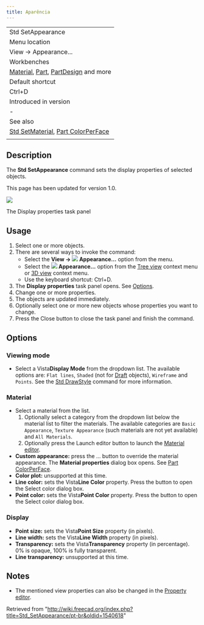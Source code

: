 ```yaml
---
title: Aparência
---
```

|  |
| --- |
| Std SetAppearance |
| Menu location |
| View → Appearance... |
| Workbenches |
| [Material](/Material_Workbench "Material Workbench"), [Part](/Part_Workbench "Part Workbench"), [PartDesign](/PartDesign_Workbench "PartDesign Workbench") and more |
| Default shortcut |
| Ctrl+D |
| Introduced in version |
| - |
| See also |
| [Std SetMaterial](/Std_SetMaterial "Std SetMaterial"), [Part ColorPerFace](/Part_ColorPerFace "Part ColorPerFace") |
|  |

## Description

The **Std SetAppearance** command sets the display properties of selected objects.

This page has been updated for version 1.0.

![](/images/Std_SetAppearance_Taskpanel.png)

The Display properties task panel

## Usage

1. Select one or more objects.
2. There are several ways to invoke the command:
   * Select the **View → ![](/images/Std_SetAppearance.svg) Appearance...** option from the menu.
   * Select the **![](/images/Std_SetAppearance.svg) Appearance...** option from the [Tree view](/Tree_view "Tree view") context menu or [3D view](/3D_view "3D view") context menu.
   * Use the keyboard shortcut: Ctrl+D.
3. The **Display properties** task panel opens. See [Options](#Options).
4. Change one or more properties.
5. The objects are updated immediately.
6. Optionally select one or more new objects whose properties you want to change.
7. Press the Close button to close the task panel and finish the command.

## Options

### Viewing mode

* Select a Vista**Display Mode** from the dropdown list. The available options are: `Flat lines`, `Shaded` (not for [Draft](/Draft_Workbench "Draft Workbench") objects), `Wireframe` and `Points`. See the [Std DrawStyle](/Std_DrawStyle "Std DrawStyle") command for more information.

### Material

* Select a material from the list.
  1. Optionally select a category from the dropdown list below the material list to filter the materials. The available categories are `Basic Appearance`, `Texture Appearance` (such materials are not yet available) and `All Materials`.
  2. Optionally press the Launch editor button to launch the [Material editor](/Material_Edit "Material Edit").
* **Custom appearance:** press the ... button to override the material appearance. The **Material properties** dialog box opens. See [Part ColorPerFace](/Part_ColorPerFace#Usage "Part ColorPerFace").
* **Color plot:** unsupported at this time.
* **Line color:** sets the Vista**Line Color** property. Press the button to open the Select color dialog box.
* **Point color:** sets the Vista**Point Color** property. Press the button to open the Select color dialog box.

### Display

* **Point size:** sets the Vista**Point Size** property (in pixels).
* **Line width:** sets the Vista**Line Width** property (in pixels).
* **Transparency:** sets the Vista**Transparency** property (in percentage). 0% is opaque, 100% is fully transparent.
* **Line transparency:** unsupported at this time.

## Notes

* The mentioned view properties can also be changed in the [Property editor](/Property_editor "Property editor").

Retrieved from "<http://wiki.freecad.org/index.php?title=Std_SetAppearance/pt-br&oldid=1540618>"